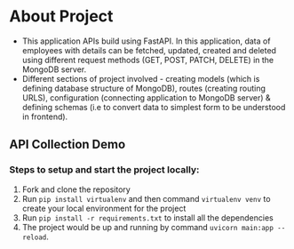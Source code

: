 # About Project
- This application APIs build using FastAPI. In this application, data of employees with details can be fetched, updated, created and deleted using different request methods (GET, POST, PATCH, DELETE) in the MongoDB server. 
- Different sections of project involved - creating models (which is defining database structure of MongoDB), routes (creating routing URLS), configuration (connecting application to MongoDB server) & defining schemas (i.e to convert data to simplest form to be understood in frontend).

## API Collection Demo

### Steps to setup and start the project locally:
1. Fork and clone the repository
2. Run `pip install virtualenv` and then command `virtualenv venv` to create your local environment for the project 
3. Run `pip install -r requirements.txt` to install all the dependencies
4. The project would be up and running by command `uvicorn main:app --reload`.



